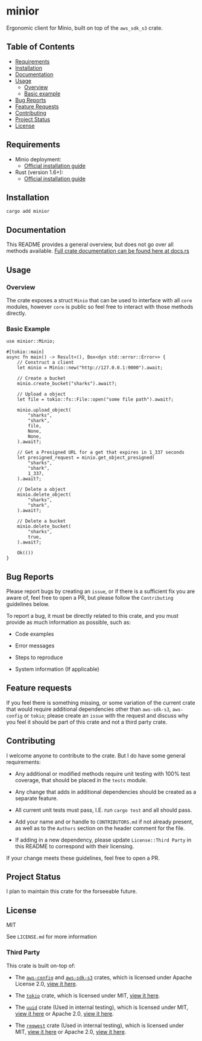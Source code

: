 # minior

Ergonomic client for Minio, built on top of the `aws_sdk_s3` crate.

Table of Contents
-----------------
- [Requirements](#requirements)
- [Installation](#installation)
- [Documentation](#documentation)
- [Usage](#usage)
    - [Overview](#overview)
    - [Basic example](#basic-example)
- [Bug Reports](#bug-reports)
- [Feature Requests](#feature-requests)
- [Contributing](#contributing)
- [Project Status](#project-status)
- [License](#license)

## Requirements
- Minio deployment:
    - [Official installation guide](https://min.io/download?utm_term=&utm_campaign=Leads-Performance+Max-1-042023&utm_source=adwords&utm_medium=ppc&hsa_acc=8976569894&hsa_cam=20015732098&hsa_grp=&hsa_ad=&hsa_src=x&hsa_tgt=&hsa_kw=&hsa_mt=&hsa_net=adwords&hsa_ver=3&gad_source=1&gclid=Cj0KCQiAkeSsBhDUARIsAK3tiecF1RUejrAWP89hF1q-FM8_LYfmgKqKImAknRLFuXZqQ9OuD8KGv_YaAr5ZEALw_wcB#/kubernetes)
- Rust (version 1.6+):
    - [Official installation guide](https://www.rust-lang.org/tools/install)

## Installation
`cargo add minior`

## Documentation

This README provides a general overview, but does not go over all methods available. [Full crate documentation can be found here at docs.rs](https://docs.rs/minior/latest/minior/)

## Usage

### Overview

The crate exposes a struct `Minio` that can be used to interface with all `core` modules, however `core` is public so feel free to interact with those methods directly.

### Basic Example

```
use minior::Minio;

#[tokio::main]
async fn main() -> Result<(), Box<dyn std::error::Error>> {
    // Construct a client
    let minio = Minio::new("http://127.0.0.1:9000").await;

    // Create a bucket
    minio.create_bucket("sharks").await?;

    // Upload a object
    let file = tokio::fs::File::open("some file path").await?;

    minio.upload_object(
        "sharks",
        "shark",
        file,
        None,
        None,
    ).await?;

    // Get a Presigned URL for a get that expires in 1_337 seconds
    let presigned_request = minio.get_object_presigned(
        "sharks",
        "shark",
        1_337,
    ).await?;

    // Delete a object
    minio.delete_object(
        "sharks",
        "shark",
    ).await?;

    // Delete a bucket
    minio.delete_bucket(
        "sharks",
        true,
    ).await?;

    Ok(())
}
```

## Bug Reports

Please report bugs by creating an `issue`, or if there is a sufficient fix you are aware of, feel free to open a PR, but please follow the `Contributing` guidelines below.

To report a bug, it must be directly related to this crate, and you must provide as much information as possible, such as:

- Code examples

- Error messages

- Steps to reproduce 

- System information (If applicable)

## Feature requests

If you feel there is something missing, or some variation of the current crate that would require additional dependencies other than `aws-sdk-s3`, `aws-config` or `tokio`; please create an `issue` with the request and discuss why you feel it should be part of this crate and not a third party crate.

## Contributing

I welcome anyone to contribute to the crate. But I do have some general requirements:

- Any additional or modified methods require unit testing with 100% test coverage, that should be placed in the `tests` module.

- Any change that adds in additional dependencies should be created as a separate feature.

- All current unit tests must pass, I.E. run `cargo test` and all should pass.

- Add your name and or handle to `CONTRIBUTORS.md` if not already present, as well as to the `Authors` section on the header comment for the file.

- If adding in a new dependency, please update `License::Third Party` in this README to correspond with their licensing.

If your change meets these guidelines, feel free to open a PR.

## Project Status

I plan to maintain this crate for the forseeable future.

## License

MIT

See `LICENSE.md` for more information

### Third Party

This crate is built on-top of:

- The [`aws-config`](https://crates.io/crates/aws-config) and [`aws-sdk-s3`](https://crates.io/crates/aws-sdk-s3) crates, which is licensed under Apache License 2.0, [view it here](https://github.com/smithy-lang/smithy-rs/blob/main/LICENSE).

- The [`tokio`](https://github.com/tokio-rs/tokio) crate, which is licensed under MIT, [view it here](https://github.com/tokio-rs/tokio/blob/master/LICENSE).

- The [`uuid`](https://github.com/uuid-rs/uuid) crate (Used in internal testing), which is licensed under MIT, [view it here](https://github.com/uuid-rs/uuid/blob/main/LICENSE-MIT) or Apache 2.0, [view it here](https://github.com/uuid-rs/uuid/blob/main/LICENSE-APACHE).

- The [`reqwest`](https://github.com/seanmonstar/reqwest) crate (Used in internal testing), which is licensed under MIT, [view it here](https://github.com/seanmonstar/reqwest/blob/master/LICENSE-MIT) or Apache 2.0, [view it here](https://github.com/seanmonstar/reqwest/blob/master/LICENSE-APACHE).


